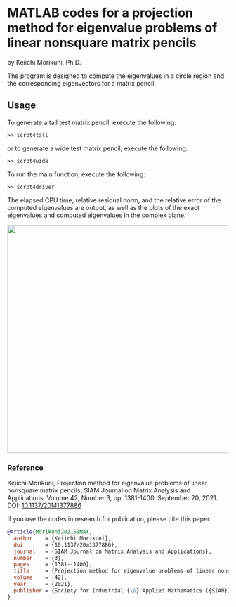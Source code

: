 # MATLAB codes for a projection method for eigenvalue problems of linear nonsquare matrix pencils

by Keiichi Morikuni, Ph.D.

The program is designed to compute the eigenvalues in a circle region and the corresponding eigenvectors for a matrix pencil.

## Usage

To generate a tall test matrix pencil, execute the following:
```
>> scrpt4tall
```
or to generate a wide test matrix pencil, execute the following:
```
>> scrpt4wide
```

To run the main function, execute the following:
```
>> scrpt4driver
```
The elapsed CPU time, relative residual norm, and the relative error of the computed eigenvalues are output, as well as the plots of the exact eigenvalues and computed eigenvalues in the complex plane.

<img src="https://user-images.githubusercontent.com/15831262/137937710-319a4a88-c14f-4702-a52e-418b2c5567f4.jpg" width="520pt">

### Reference
Keiichi Morikuni, Projection method for eigenvalue problems of linear nonsquare matrix pencils,
SIAM Journal on Matrix Analysis and Applications, Volume 42, Number 3,
pp. 1381-1400, September 20, 2021. DOI: [10.1137/20M1377886](https://doi.org/10.1137/20M1377886)

If you use the codes in research for publication, please cite this paper.
```bibtex
@Article{Morikuni2021SIMAX,
  author    = {Keiichi Morikuni},
  doi       = {10.1137/20m1377886},
  journal   = {SIAM Journal on Matrix Analysis and Applications},
  number    = {3},
  pages     = {1381--1400},
  title     = {Projection method for eigenvalue problems of linear nonsquare matrix pencils},
  volume    = {42},
  year      = {2021},
  publisher = {Society for Industrial {\&} Applied Mathematics ({SIAM})},
}
```
